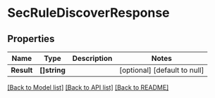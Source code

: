 # SecRuleDiscoverResponse

## Properties
Name | Type | Description | Notes
------------ | ------------- | ------------- | -------------
**Result** | **[]string** |  | [optional] [default to null]

[[Back to Model list]](../README.md#documentation-for-models) [[Back to API list]](../README.md#documentation-for-api-endpoints) [[Back to README]](../README.md)


